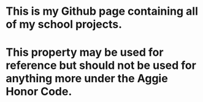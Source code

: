 # This is my Github page containing all of my school projects.

# This property may be used for reference but should not be used for anything more under the Aggie Honor Code.

